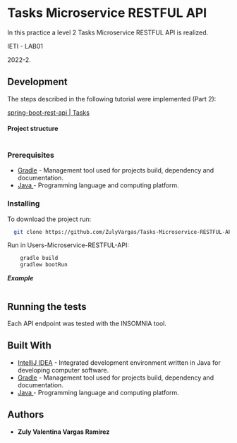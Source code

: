 # Tasks Microservice RESTFUL API


In this practice a level 2 Tasks Microservice RESTFUL API is realized. 

IETI - LAB01

2022-2.


## Development

The steps described in the following tutorial were implemented (Part 2):

[spring-boot-rest-api | Tasks ](https://github.com/CAPJackie/spring-boot-rest-api.git)

#### Project structure

![]()

### Prerequisites


* [Gradle](https://gradle.org) - Management tool used for projects build, dependency and documentation. 
* [Java ](https://www.oracle.com/co/java/technologies/javase/javase-jdk8-downloads.html)     - Programming language and computing platform.


### Installing

To download the project run:

  ```bash
    git clone https://github.com/ZulyVargas/Tasks-Microservice-RESTFUL-API.git
  ```

Run in Users-Microservice-RESTFUL-API:

```bash
    gradle build
    gradlew bootRun
```

***Example***

![]()

## Running the tests

Each API endpoint was tested with the INSOMNIA tool.



## Built With

* [IntelliJ IDEA](https://www.jetbrains.com/help/idea/discover-intellij-idea.html) - Integrated development environment written in Java for developing computer software.
* [Gradle](https://gradle.org) - Management tool used for projects build, dependency and documentation.
* [Java ](https://www.oracle.com/co/java/technologies/javase/javase-jdk8-downloads.html)     - Programming language and computing platform.


## Authors

* **Zuly Valentina Vargas Ramírez** 